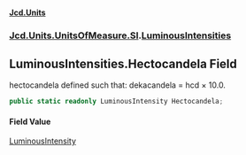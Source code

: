 #### [Jcd.Units](index.md 'index')
### [Jcd.Units.UnitsOfMeasure.SI](Jcd.Units.UnitsOfMeasure.SI.md 'Jcd.Units.UnitsOfMeasure.SI').[LuminousIntensities](LuminousIntensities.md 'Jcd.Units.UnitsOfMeasure.SI.LuminousIntensities')

## LuminousIntensities.Hectocandela Field

hectocandela defined such that: dekacandela = hcd × 10.0.

```csharp
public static readonly LuminousIntensity Hectocandela;
```

#### Field Value
[LuminousIntensity](LuminousIntensity.md 'Jcd.Units.UnitTypes.LuminousIntensity')
